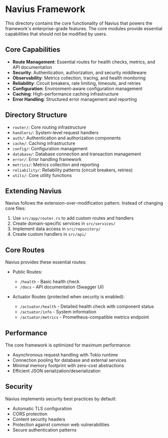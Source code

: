 # Navius Framework

This directory contains the core functionality of Navius that powers the framework's enterprise-grade features. The core modules provide essential capabilities that should not be modified by users.

## Core Capabilities

- **Route Management**: Essential routes for health checks, metrics, and API documentation
- **Security**: Authentication, authorization, and security middleware
- **Observability**: Metrics collection, tracing, and health monitoring
- **Reliability**: Circuit breakers, rate limiting, timeouts, and retries
- **Configuration**: Environment-aware configuration management
- **Caching**: High-performance caching infrastructure
- **Error Handling**: Structured error management and reporting

## Directory Structure

- `router/`: Core routing infrastructure
- `handlers/`: System-level request handlers
- `auth/`: Authentication and authorization components
- `cache/`: Caching infrastructure
- `config/`: Configuration management
- `database/`: Database connection and transaction management
- `error/`: Error handling framework
- `metrics/`: Metrics collection and reporting
- `reliability/`: Reliability patterns (circuit breakers, retries)
- `utils/`: Core utility functions

## Extending Navius

Navius follows the extension-over-modification pattern. Instead of changing core files:

1. Use `src/app/router.rs` to add custom routes and handlers
2. Create domain-specific services in `src/services/`
3. Implement data access in `src/repository/`
4. Create custom handlers in `src/api/`

## Core Routes

Navius provides these essential routes:

- Public Routes:
  - `/health` - Basic health check
  - `/docs` - API documentation (Swagger UI)

- Actuator Routes (protected when security is enabled):
  - `/actuator/health` - Detailed health check with component status
  - `/actuator/info` - System information
  - `/actuator/metrics` - Prometheus-compatible metrics endpoint

## Performance

The core framework is optimized for maximum performance:

- Asynchronous request handling with Tokio runtime
- Connection pooling for database and external services
- Minimal memory footprint with zero-cost abstractions
- Efficient JSON serialization/deserialization

## Security

Navius implements security best practices by default:

- Automatic TLS configuration
- CORS protection
- Content security headers
- Protection against common web vulnerabilities
- Secure authentication patterns 